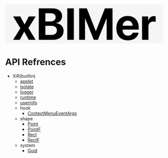 <p align='center'>
<img src='../_images/logo.png' width='512px'/>
</p>

# API Refrences

- XiR(builtin)
  - [applet](./XiR/applet.md)
  - [isolate](./XiR/isolate.md)
  - [logger](./XiR/logger.md)
  - [runtime](./XiR/runtime.md)
  - [userinfo](./XiR/userinfo.md)
  - hook
    - [ContextMenuEventArgs](./XiR/hook/ContextMenuEventArgs.md)
  - shape
    - [Point](./XiR/shape/Point.md)
    - [PointF](./XiR/shape/PointF.md)
    - [Rect](./XiR/shape/Rect.md)
    - [RectF](./XiR/shape/RectF.md)
  - system
    - [Guid](./XiR/system/Guid.md)

